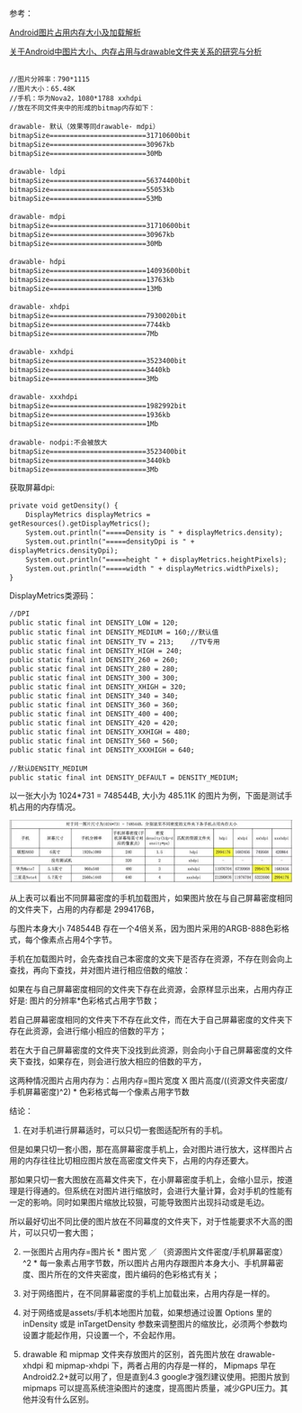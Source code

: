 
参考：

[Android图片占用内存大小及加载解析](https://mp.weixin.qq.com/s?__biz=MzA5MzI3NjE2MA==&mid=2650239680&idx=1&sn=713ab63459f5353719e16d11220fb07e&chksm=886383afbf140ab9ccef170aae7bb6cdccad25183f3d15cf0d4c3252595c0cf38d3fc579a869&mpshare=1&scene=23&srcid=0817GIcz0PmnFFkmn5CiMqzn#rd)

[关于Android中图片大小、内存占用与drawable文件夹关系的研究与分析](https://mp.weixin.qq.com/s?__biz=MzA4NDM2MjAwNw==&mid=400540949&idx=1&sn=f2c53f1e5e57cdc11fdc1cb5e333be94&mpshare=1&scene=23&srcid=0817Z5kDLa0lZOj3D009795A#rd)

[]()


```

//图片分辨率：790*1115
//图片大小：65.48K
//手机：华为Nova2，1080*1788 xxhdpi
//放在不同文件夹中的形成的bitmap内存如下：

drawable- 默认（效果等同drawable- mdpi）
bitmapSize========================31710600bit
bitmapSize========================30967kb
bitmapSize========================30Mb

drawable- ldpi
bitmapSize========================56374400bit
bitmapSize========================55053kb
bitmapSize========================53Mb

drawable- mdpi
bitmapSize========================31710600bit
bitmapSize========================30967kb
bitmapSize========================30Mb

drawable- hdpi
bitmapSize========================14093600bit
bitmapSize========================13763kb
bitmapSize========================13Mb

drawable- xhdpi
bitmapSize========================7930020bit
bitmapSize========================7744kb
bitmapSize========================7Mb

drawable- xxhdpi
bitmapSize========================3523400bit
bitmapSize========================3440kb
bitmapSize========================3Mb

drawable- xxxhdpi
bitmapSize========================1982992bit
bitmapSize========================1936kb
bitmapSize========================1Mb

drawable- nodpi:不会被放大
bitmapSize========================3523400bit
bitmapSize========================3440kb
bitmapSize========================3Mb

```

获取屏幕dpi:

```
private void getDensity() {
	DisplayMetrics displayMetrics = getResources().getDisplayMetrics();
	System.out.println("=====Density is " + displayMetrics.density);
	System.out.println("=====densityDpi is " + displayMetrics.densityDpi);
	System.out.println("=====height " + displayMetrics.heightPixels);
	System.out.println("=====width " + displayMetrics.widthPixels);
}
```

DisplayMetrics类源码：

```
//DPI
public static final int DENSITY_LOW = 120;
public static final int DENSITY_MEDIUM = 160;//默认值
public static final int DENSITY_TV = 213;	 //TV专用
public static final int DENSITY_HIGH = 240;
public static final int DENSITY_260 = 260;
public static final int DENSITY_280 = 280;
public static final int DENSITY_300 = 300;
public static final int DENSITY_XHIGH = 320;
public static final int DENSITY_340 = 340;
public static final int DENSITY_360 = 360;
public static final int DENSITY_400 = 400;
public static final int DENSITY_420 = 420;
public static final int DENSITY_XXHIGH = 480;
public static final int DENSITY_560 = 560;
public static final int DENSITY_XXXHIGH = 640;

//默认DENSITY_MEDIUM
public static final int DENSITY_DEFAULT = DENSITY_MEDIUM;

```





以一张大小为 1024*731 = 748544B, 大小为 485.11K 的图片为例，下面是测试手机占用的内存情况。

![](https://github.com/Ablexq/MyBitmapSize/blob/master/pics/result.jpg)

从上表可以看出不同屏幕密度的手机加载图片，如果图片放在与自己屏幕密度相同的文件夹下，占用的内存都是 2994176B，

与图片本身大小 748544B 存在一个4倍关系，因为图片采用的ARGB-888色彩格式，每个像素点占用4个字节。


手机在加载图片时，会先查找自己本密度的文夹下是否存在资源，不存在则会向上查找，再向下查找，并对图片进行相应倍数的缩放：

如果在与自己屏幕密度相同的文件夹下存在此资源，会原样显示出来，占用内存正好是: 图片的分辨率*色彩格式占用字节数；

若自己屏幕密度相同的文件夹下不存在此文件，而在大于自己屏幕密度的文件夹下存在此资源，会进行缩小相应的倍数的平方；

若在大于自己屏幕密度的文件夹下没找到此资源，则会向小于自己屏幕密度的文件夹下查找，如果存在，则会进行放大相应的倍数的平方，

这两种情况图片占用内存为：占用内存=图片宽度 X 图片高度/((资源文件夹密度/手机屏幕密度)^2) * 色彩格式每一个像素占用字节数

结论：

1. 在对手机进行屏幕适时，可以只切一套图适配所有的手机。

但是如果只切一套小图，那在高屏幕密度手机上，会对图片进行放大，这样图片占用的内存往往比切相应图片放在高密度文件夹下，占用的内存还要大。

那如果只切一套大图放在高幕文件夹下，在小屏幕密度手机上，会缩小显示，按道理是行得通的。但系统在对图片进行缩放时，会进行大量计算，会对手机的性能有一定的影响。同时如果图片缩放比较狠，可能导致图片出现抖动或是毛边。

所以最好切出不同比便的图片放在不同幕度的文件夹下，对于性能要求不大高的图片，可以只切一套大图；

2. 一张图片占用内存=图片长 * 图片宽 ／ （资源图片文件密度/手机屏幕密度）^2 * 每一象素占用字节数，所以图片占用内存跟图片本身大小、手机屏幕密度、图片所在的文件夹密度，图片编码的色彩格式有关；

3. 对于网络图片，在不同屏幕密度的手机上加载出来，占用内存是一样的。

4. 对于网络或是assets/手机本地图片加载，如果想通过设置 Options 里的 inDensity 或是 inTargetDensity 参数来调整图片的缩放比，必须两个参数均设置才能起作用，只设置一个，不会起作用。

5. drawable 和 mipmap 文件夹存放图片的区别，首先图片放在 drawable-xhdpi 和 mipmap-xhdpi 下，两者占用的内存是一样的， Mipmaps 早在Android2.2+就可以用了，但是直到4.3 google才强烈建议使用。把图片放到 mipmaps 可以提高系统渲染图片的速度，提高图片质量，减少GPU压力。其他并没有什么区别。



